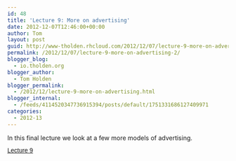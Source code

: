 ```yaml
---
id: 48
title: 'Lecture 9: More on advertising'
date: 2012-12-07T12:46:00+00:00
author: Tom
layout: post
guid: http://www-tholden.rhcloud.com/2012/12/07/lecture-9-more-on-advertising-2/
permalink: /2012/12/07/lecture-9-more-on-advertising-2/
blogger_blog:
  - io.tholden.org
blogger_author:
  - Tom Holden
blogger_permalink:
  - /2012/12/lecture-9-more-on-advertising.html
blogger_internal:
  - /feeds/4114520347736915394/posts/default/1751331686127409971
categories:
  - 2012-13
---
```

In this final lecture we look at a few more models of advertising. <a title="View Lecture 9 on Scribd" href="http://www.scribd.com/doc/115895760/Lecture-9" style="margin: 12px auto 6px auto; font-family: Helvetica,Arial,Sans-serif; font-style: normal; font-variant: normal; font-weight: normal; font-size: 14px; line-height: normal; font-size-adjust: none; font-stretch: normal; -x-system-font: none; display: block; text-decoration: underline;">Lecture 9</a>